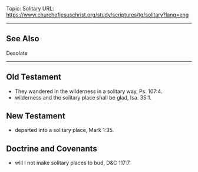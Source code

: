 Topic: Solitary
URL: https://www.churchofjesuschrist.org/study/scriptures/tg/solitary?lang=eng

---

## See Also

Desolate

---

## Old Testament

- They wandered in the wilderness in a solitary way, Ps. 107:4.
- wilderness and the solitary place shall be glad, Isa. 35:1.

## New Testament

- departed into a solitary place, Mark 1:35.

## Doctrine and Covenants

- will I not make solitary places to bud, D&C 117:7.

